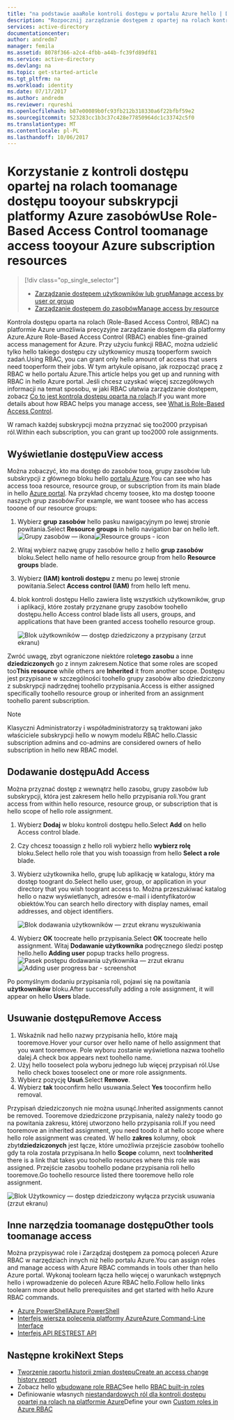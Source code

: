 ```yaml
---
title: "na podstawie aaaRole kontroli dostępu w portalu Azure hello | Dokumentacja firmy Microsoft"
description: "Rozpocznij zarządzanie dostępem z opartej na rolach kontrola dostępu w portalu Azure hello. Użyj roli przypisania tooassign uprawnienia tooyour zasobów."
services: active-directory
documentationcenter: 
author: andredm7
manager: femila
ms.assetid: 8078f366-a2c4-4fbb-a44b-fc39fd89df81
ms.service: active-directory
ms.devlang: na
ms.topic: get-started-article
ms.tgt_pltfrm: na
ms.workload: identity
ms.date: 07/17/2017
ms.author: andredm
ms.reviewer: rqureshi
ms.openlocfilehash: b87e00089b0fc93fb212b318330a6f22bfbf59e2
ms.sourcegitcommit: 523283cc1b3c37c428e77850964dc1c33742c5f0
ms.translationtype: MT
ms.contentlocale: pl-PL
ms.lasthandoff: 10/06/2017
---
```

# <a name="use-role-based-access-control-toomanage-access-tooyour-azure-subscription-resources"></a><span data-ttu-id="7a118-104">Korzystanie z kontroli dostępu opartej na rolach toomanage dostępu tooyour subskrypcji platformy Azure zasobów</span><span class="sxs-lookup"><span data-stu-id="7a118-104">Use Role-Based Access Control toomanage access tooyour Azure subscription resources</span></span>
> [!div class="op_single_selector"]
> * [<span data-ttu-id="7a118-105">Zarządzanie dostępem użytkowników lub grup</span><span class="sxs-lookup"><span data-stu-id="7a118-105">Manage access by user or group</span></span>](role-based-access-control-manage-assignments.md)
> * [<span data-ttu-id="7a118-106">Zarządzanie dostępem do zasobów</span><span class="sxs-lookup"><span data-stu-id="7a118-106">Manage access by resource</span></span>](role-based-access-control-configure.md)

<span data-ttu-id="7a118-107">Kontrola dostępu oparta na rolach (Role-Based Access Control, RBAC) na platformie Azure umożliwia precyzyjne zarządzanie dostępem dla platformy Azure.</span><span class="sxs-lookup"><span data-stu-id="7a118-107">Azure Role-Based Access Control (RBAC) enables fine-grained access management for Azure.</span></span> <span data-ttu-id="7a118-108">Przy użyciu funkcji RBAC, można udzielić tylko hello takiego dostępu czy użytkownicy muszą tooperform swoich zadań.</span><span class="sxs-lookup"><span data-stu-id="7a118-108">Using RBAC, you can grant only hello amount of access that users need tooperform their jobs.</span></span> <span data-ttu-id="7a118-109">W tym artykule opisano, jak rozpocząć pracę z RBAC w hello portalu Azure.</span><span class="sxs-lookup"><span data-stu-id="7a118-109">This article helps you get up and running with RBAC in hello Azure portal.</span></span> <span data-ttu-id="7a118-110">Jeśli chcesz uzyskać więcej szczegółowych informacji na temat sposobu, w jaki RBAC ułatwia zarządzanie dostępem, zobacz [Co to jest kontrola dostępu oparta na rolach](role-based-access-control-what-is.md).</span><span class="sxs-lookup"><span data-stu-id="7a118-110">If you want more details about how RBAC helps you manage access, see [What is Role-Based Access Control](role-based-access-control-what-is.md).</span></span>

<span data-ttu-id="7a118-111">W ramach każdej subskrypcji można przyznać się too2000 przypisań ról.</span><span class="sxs-lookup"><span data-stu-id="7a118-111">Within each subscription, you can grant up too2000 role assignments.</span></span> 

## <a name="view-access"></a><span data-ttu-id="7a118-112">Wyświetlanie dostępu</span><span class="sxs-lookup"><span data-stu-id="7a118-112">View access</span></span>
<span data-ttu-id="7a118-113">Można zobaczyć, kto ma dostęp do zasobów tooa, grupy zasobów lub subskrypcji z głównego bloku hello [portalu Azure](https://portal.azure.com).</span><span class="sxs-lookup"><span data-stu-id="7a118-113">You can see who has access tooa resource, resource group, or subscription from its main blade in hello [Azure portal](https://portal.azure.com).</span></span> <span data-ttu-id="7a118-114">Na przykład chcemy toosee, kto ma dostęp tooone naszych grup zasobów:</span><span class="sxs-lookup"><span data-stu-id="7a118-114">For example, we want toosee who has access tooone of our resource groups:</span></span>

1. <span data-ttu-id="7a118-115">Wybierz **grup zasobów** hello pasku nawigacyjnym po lewej stronie powitania.</span><span class="sxs-lookup"><span data-stu-id="7a118-115">Select **Resource groups** in hello navigation bar on hello left.</span></span>  
    <span data-ttu-id="7a118-116">![Grupy zasobów — ikona](./media/role-based-access-control-configure/resourcegroups_icon.png)</span><span class="sxs-lookup"><span data-stu-id="7a118-116">![Resource groups - icon](./media/role-based-access-control-configure/resourcegroups_icon.png)</span></span>
2. <span data-ttu-id="7a118-117">Witaj wybierz nazwę grupy zasobów hello z hello **grup zasobów** bloku.</span><span class="sxs-lookup"><span data-stu-id="7a118-117">Select hello name of hello resource group from hello **Resource groups** blade.</span></span>
3. <span data-ttu-id="7a118-118">Wybierz **(IAM) kontroli dostępu** z menu po lewej stronie powitania.</span><span class="sxs-lookup"><span data-stu-id="7a118-118">Select **Access control (IAM)** from hello left menu.</span></span>  
4. <span data-ttu-id="7a118-119">blok kontroli dostępu Hello zawiera listę wszystkich użytkowników, grup i aplikacji, które zostały przyznane grupy zasobów toohello dostępu.</span><span class="sxs-lookup"><span data-stu-id="7a118-119">hello Access control blade lists all users, groups, and applications that have been granted access toohello resource group.</span></span>  
   
    ![Blok użytkowników — dostęp dziedziczony a przypisany (zrzut ekranu)](./media/role-based-access-control-configure/view-access.png)

<span data-ttu-id="7a118-121">Zwróć uwagę, zbyt ograniczone niektóre role**tego zasobu** a inne **dziedziczonych** go z innym zakresem.</span><span class="sxs-lookup"><span data-stu-id="7a118-121">Notice that some roles are scoped too**This resource** while others are **Inherited** it from another scope.</span></span> <span data-ttu-id="7a118-122">Dostępu jest przypisane w szczególności toohello grupy zasobów albo dziedziczony z subskrypcji nadrzędnej toohello przypisania.</span><span class="sxs-lookup"><span data-stu-id="7a118-122">Access is either assigned specifically toohello resource group or inherited from an assignment toohello parent subscription.</span></span>

> [!NOTE]
> <span data-ttu-id="7a118-123">Klasyczni Administratorzy i współadministratorzy są traktowani jako właściciele subskrypcji hello w nowym modelu RBAC hello.</span><span class="sxs-lookup"><span data-stu-id="7a118-123">Classic subscription admins and co-admins are considered owners of hello subscription in hello new RBAC model.</span></span>

## <a name="add-access"></a><span data-ttu-id="7a118-124">Dodawanie dostępu</span><span class="sxs-lookup"><span data-stu-id="7a118-124">Add Access</span></span>
<span data-ttu-id="7a118-125">Można przyznać dostęp z wewnątrz hello zasobu, grupy zasobów lub subskrypcji, która jest zakresem hello hello przypisania roli.</span><span class="sxs-lookup"><span data-stu-id="7a118-125">You grant access from within hello resource, resource group, or subscription that is hello scope of hello role assignment.</span></span>

1. <span data-ttu-id="7a118-126">Wybierz **Dodaj** w bloku kontroli dostępu hello.</span><span class="sxs-lookup"><span data-stu-id="7a118-126">Select **Add** on hello Access control blade.</span></span>  
2. <span data-ttu-id="7a118-127">Czy chcesz tooassign z hello roli wybierz hello **wybierz rolę** bloku.</span><span class="sxs-lookup"><span data-stu-id="7a118-127">Select hello role that you wish tooassign from hello **Select a role** blade.</span></span>
3. <span data-ttu-id="7a118-128">Wybierz użytkownika hello, grupę lub aplikację w katalogu, który ma dostęp toogrant do.</span><span class="sxs-lookup"><span data-stu-id="7a118-128">Select hello user, group, or application in your directory that you wish toogrant access to.</span></span> <span data-ttu-id="7a118-129">Można przeszukiwać katalog hello o nazw wyświetlanych, adresów e-mail i identyfikatorów obiektów.</span><span class="sxs-lookup"><span data-stu-id="7a118-129">You can search hello directory with display names, email addresses, and object identifiers.</span></span>  
   
    ![Blok dodawania użytkowników — zrzut ekranu wyszukiwania](./media/role-based-access-control-configure/grant-access2.png)
4. <span data-ttu-id="7a118-131">Wybierz **OK** toocreate hello przypisania.</span><span class="sxs-lookup"><span data-stu-id="7a118-131">Select **OK** toocreate hello assignment.</span></span> <span data-ttu-id="7a118-132">Witaj **Dodawanie użytkownika** podręcznego śledzi postęp hello.</span><span class="sxs-lookup"><span data-stu-id="7a118-132">hello **Adding user** popup tracks hello progress.</span></span>  
    <span data-ttu-id="7a118-133">![Pasek postępu dodawania użytkownika — zrzut ekranu](./media/role-based-access-control-configure/addinguser_popup.png)</span><span class="sxs-lookup"><span data-stu-id="7a118-133">![Adding user progress bar - screenshot](./media/role-based-access-control-configure/addinguser_popup.png)</span></span>

<span data-ttu-id="7a118-134">Po pomyślnym dodaniu przypisania roli, pojawi się na powitania **użytkowników** bloku.</span><span class="sxs-lookup"><span data-stu-id="7a118-134">After successfully adding a role assignment, it will appear on hello **Users** blade.</span></span>

## <a name="remove-access"></a><span data-ttu-id="7a118-135">Usuwanie dostępu</span><span class="sxs-lookup"><span data-stu-id="7a118-135">Remove Access</span></span>
1. <span data-ttu-id="7a118-136">Wskaźnik nad hello nazwy przypisania hello, które mają tooremove.</span><span class="sxs-lookup"><span data-stu-id="7a118-136">Hover your cursor over hello name of hello assignment that you want tooremove.</span></span> <span data-ttu-id="7a118-137">Pole wyboru zostanie wyświetlona nazwa toohello dalej.</span><span class="sxs-lookup"><span data-stu-id="7a118-137">A check box appears next toohello name.</span></span>
2. <span data-ttu-id="7a118-138">Użyj hello tooselect pola wyboru jednego lub więcej przypisań ról.</span><span class="sxs-lookup"><span data-stu-id="7a118-138">Use hello check boxes tooselect one or more role assignments.</span></span>
2. <span data-ttu-id="7a118-139">Wybierz pozycję **Usuń**.</span><span class="sxs-lookup"><span data-stu-id="7a118-139">Select **Remove**.</span></span>  
3. <span data-ttu-id="7a118-140">Wybierz **tak** tooconfirm hello usuwania.</span><span class="sxs-lookup"><span data-stu-id="7a118-140">Select **Yes** tooconfirm hello removal.</span></span>

<span data-ttu-id="7a118-141">Przypisań dziedziczonych nie można usunąć.</span><span class="sxs-lookup"><span data-stu-id="7a118-141">Inherited assignments cannot be removed.</span></span> <span data-ttu-id="7a118-142">Tooremove dziedziczone przypisania, należy należy toodo go na powitania zakresu, której utworzono hello przypisania roli.</span><span class="sxs-lookup"><span data-stu-id="7a118-142">If you need tooremove an inherited assignment, you need toodo it at hello scope where hello role assignment was created.</span></span> <span data-ttu-id="7a118-143">W hello **zakres** kolumny, obok zbyt**dziedziczonych** jest łącze, które umożliwia przejście zasobów toohello gdy ta rola została przypisana.</span><span class="sxs-lookup"><span data-stu-id="7a118-143">In hello **Scope** column, next too**Inherited** there is a link that takes you toohello resources where this role was assigned.</span></span> <span data-ttu-id="7a118-144">Przejście zasobu toohello podane przypisania roli hello tooremove.</span><span class="sxs-lookup"><span data-stu-id="7a118-144">Go toohello resource listed there tooremove hello role assignment.</span></span>

![Blok Użytkownicy — dostęp dziedziczony wyłącza przycisk usuwania (zrzut ekranu)](./media/role-based-access-control-configure/remove-access2.png)

## <a name="other-tools-toomanage-access"></a><span data-ttu-id="7a118-146">Inne narzędzia toomanage dostępu</span><span class="sxs-lookup"><span data-stu-id="7a118-146">Other tools toomanage access</span></span>
<span data-ttu-id="7a118-147">Można przypisywać role i Zarządzaj dostępem za pomocą poleceń Azure RBAC w narzędziach innych niż hello portalu Azure.</span><span class="sxs-lookup"><span data-stu-id="7a118-147">You can assign roles and manage access with Azure RBAC commands in tools other than hello Azure portal.</span></span>  <span data-ttu-id="7a118-148">Wykonaj toolearn łącza hello więcej o warunkach wstępnych hello i wprowadzenie do poleceń Azure RBAC hello.</span><span class="sxs-lookup"><span data-stu-id="7a118-148">Follow hello links toolearn more about hello prerequisites and get started with hello Azure RBAC commands.</span></span>

* [<span data-ttu-id="7a118-149">Azure PowerShell</span><span class="sxs-lookup"><span data-stu-id="7a118-149">Azure PowerShell</span></span>](role-based-access-control-manage-access-powershell.md)
* [<span data-ttu-id="7a118-150">Interfejs wiersza polecenia platformy Azure</span><span class="sxs-lookup"><span data-stu-id="7a118-150">Azure Command-Line Interface</span></span>](role-based-access-control-manage-access-azure-cli.md)
* [<span data-ttu-id="7a118-151">Interfejs API REST</span><span class="sxs-lookup"><span data-stu-id="7a118-151">REST API</span></span>](role-based-access-control-manage-access-rest.md)

## <a name="next-steps"></a><span data-ttu-id="7a118-152">Następne kroki</span><span class="sxs-lookup"><span data-stu-id="7a118-152">Next Steps</span></span>
* [<span data-ttu-id="7a118-153">Tworzenie raportu historii zmian dostępu</span><span class="sxs-lookup"><span data-stu-id="7a118-153">Create an access change history report</span></span>](role-based-access-control-access-change-history-report.md)
* <span data-ttu-id="7a118-154">Zobacz hello [wbudowane role RBAC](role-based-access-built-in-roles.md)</span><span class="sxs-lookup"><span data-stu-id="7a118-154">See hello [RBAC built-in roles](role-based-access-built-in-roles.md)</span></span>
* <span data-ttu-id="7a118-155">Definiowanie własnych [niestandardowych ról dla kontroli dostępu opartej na rolach na platformie Azure](role-based-access-control-custom-roles.md)</span><span class="sxs-lookup"><span data-stu-id="7a118-155">Define your own [Custom roles in Azure RBAC](role-based-access-control-custom-roles.md)</span></span>

